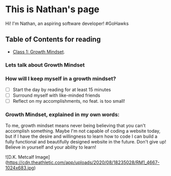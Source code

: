# This is Nathan's page
Hi! I'm Nathan, an aspiring software developer! #GoHawks

## Table of Contents for reading
- [Class 1: Growth Mindset](https://growthmindset.org/).

### Lets talk about Growth Mindset

### How will I keep myself in a growth mindset?

- [ ] Start the day by reading for at least 15 minutes
- [ ] Surround myself with like-minded friends
- [ ] Reflect on my accomplishments, no feat. is too small!

### Growth Mindset, explained in my own words:

To me, growth mindset means never being believing that you can't accomplish something. Maybe I'm not capable of coding a website today, but if I have the desire and willingness to learn how to code I can build a fully functional and beautifully designed website in the future. Don't give up! Believe in yourself and your ability to learn!

![D.K. Metcalf Image] (https://cdn.theathletic.com/app/uploads/2020/08/18235028/RM1_4667-1024x683.jpg)

